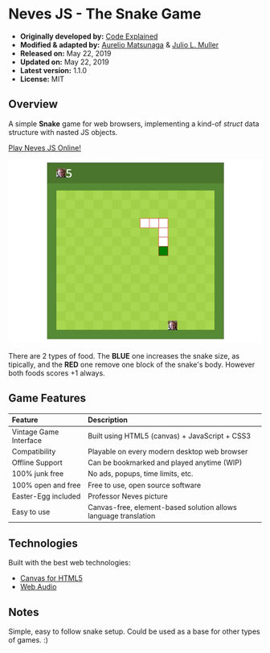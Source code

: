 
# Neves JS - The Snake Game

- **Originally developed by:** [Code Explained](https://github.com/CodeExplainedRepo/Snake-JavaScript)
- **Modified & adapted by:** [Aurelio Matsunaga](https://github.com/aureliomatsunaga) & [Julio L. Muller](https://github.com/juliolmuller)
- **Released on:** May 22, 2019
- **Updated on:** May 22, 2019
- **Latest version:** 1.1.0
- **License:** MIT

## Overview

A simple **Snake** game for web browsers, implementing a kind-of *struct* data structure with nasted JS objects.

[Play Neves JS Online!](https://snake.jjsolutions.net/)

![Neves JS - The Snake Game Screencap](img/game-overview.jpg)

There are 2 types of food. The **BLUE** one increases the snake size, as tipically, and the **RED** one remove one block of the snake's body. However both foods scores +1 always.

## Game Features

| Feature                | Description |
| :--------------------- | :---------- |
| Vintage Game Interface | Built using HTML5 (canvas) + JavaScript + CSS3
| Compatibility          | Playable on every modern desktop web browser
| Offline Support        | Can be bookmarked and played anytime (WIP)
| 100% junk free         | No ads, popups, time limits, etc.
| 100% open and free     | Free to use, open source software
| Easter-Egg included    | Professor Neves picture
| Easy to use            | Canvas-free, element-based solution allows language translation

## Technologies

Built with the best web technologies:

- [Canvas for HTML5](https://www.w3schools.com/html/html5_canvas.asp)
- [Web Audio](https://developer.mozilla.org/en-US/docs/Web/API/Web_Audio_API)

## Notes

Simple, easy to follow snake setup. Could be used as a base for other types of games. :)
